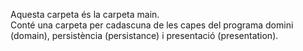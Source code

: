 Aquesta carpeta és la carpeta main.   
Conté una carpeta per cadascuna de les capes del programa domini (domain), persistència (persistance) i presentació (presentation).   
